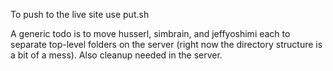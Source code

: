 To push to the live site use put.sh

A generic todo is to move husserl, simbrain, and jeffyoshimi each to separate top-level folders on the server (right now the directory structure is a bit of a mess). Also cleanup needed in the server.
